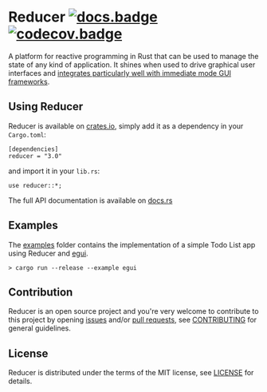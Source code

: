 # Reducer [![docs.badge]][docs.home] [![codecov.badge]][codecov.home]

A platform for reactive programming in Rust that can be used to manage the state of
any kind of application. It shines when used to drive graphical user interfaces and
[integrates particularly well with immediate mode GUI frameworks](#examples).

## Using Reducer

Reducer is available on [crates.io], simply add it as a dependency in your `Cargo.toml`:

```
[dependencies]
reducer = "3.0"
```

and import it in your `lib.rs`:

```
use reducer::*;
```

The full API documentation is available on [docs.rs][docs.home]

## Examples

The [examples] folder contains the implementation of a simple Todo List app using Reducer
and [egui].

```
> cargo run --release --example egui
```

## Contribution

Reducer is an open source project and you're very welcome to contribute to this project by
opening [issues] and/or [pull requests][pulls], see [CONTRIBUTING][CONTRIBUTING] for general
guidelines.

## License

Reducer is distributed under the terms of the MIT license, see [LICENSE] for details.

[crates.io]:        https://crates.io/crates/reducer

[docs.home]:        https://docs.rs/reducer
[docs.badge]:       https://docs.rs/reducer/badge.svg

[codecov.home]:     https://codecov.io/gh/brunocodutra/reducer
[codecov.badge]:    https://codecov.io/gh/brunocodutra/reducer/branch/master/graph/badge.svg

[egui]:             https://crates.io/crates/egui

[issues]:           https://github.com/brunocodutra/reducer/issues
[pulls]:            https://github.com/brunocodutra/reducer/pulls
[examples]:         https://github.com/brunocodutra/reducer/tree/master/examples

[LICENSE]:          https://github.com/brunocodutra/reducer/blob/master/LICENSE
[CONTRIBUTING]:     https://github.com/brunocodutra/reducer/blob/master/CONTRIBUTING.md
